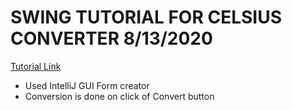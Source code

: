 # SWING TUTORIAL FOR CELSIUS CONVERTER 8/13/2020

[Tutorial Link](https://www.youtube.com/watch?v=-SmNpKskfJc)

* Used IntelliJ GUI Form creator
* Conversion is done on click of Convert button

